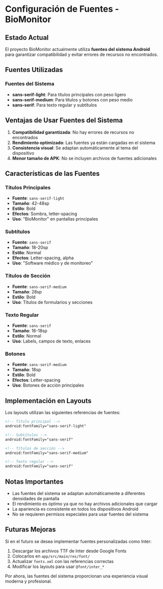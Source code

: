 # Configuración de Fuentes - BioMonitor

## Estado Actual
El proyecto BioMonitor actualmente utiliza **fuentes del sistema Android** para garantizar compatibilidad y evitar errores de recursos no encontrados.

## Fuentes Utilizadas

### Fuentes del Sistema
- **sans-serif-light**: Para títulos principales con peso ligero
- **sans-serif-medium**: Para títulos y botones con peso medio
- **sans-serif**: Para texto regular y subtítulos

## Ventajas de Usar Fuentes del Sistema

1. **Compatibilidad garantizada**: No hay errores de recursos no encontrados
2. **Rendimiento optimizado**: Las fuentes ya están cargadas en el sistema
3. **Consistencia visual**: Se adaptan automáticamente al tema del dispositivo
4. **Menor tamaño de APK**: No se incluyen archivos de fuentes adicionales

## Características de las Fuentes

### Títulos Principales
- **Fuente**: `sans-serif-light`
- **Tamaño**: 42-48sp
- **Estilo**: Bold
- **Efectos**: Sombra, letter-spacing
- **Uso**: "BioMonitor" en pantallas principales

### Subtítulos
- **Fuente**: `sans-serif`
- **Tamaño**: 18-20sp
- **Estilo**: Normal
- **Efectos**: Letter-spacing, alpha
- **Uso**: "Software médico y de monitoreo"

### Títulos de Sección
- **Fuente**: `sans-serif-medium`
- **Tamaño**: 28sp
- **Estilo**: Bold
- **Uso**: Títulos de formularios y secciones

### Texto Regular
- **Fuente**: `sans-serif`
- **Tamaño**: 16-18sp
- **Estilo**: Normal
- **Uso**: Labels, campos de texto, enlaces

### Botones
- **Fuente**: `sans-serif-medium`
- **Tamaño**: 18sp
- **Estilo**: Bold
- **Efectos**: Letter-spacing
- **Uso**: Botones de acción principales

## Implementación en Layouts

Los layouts utilizan las siguientes referencias de fuentes:

```xml
<!-- Título principal -->
android:fontFamily="sans-serif-light"

<!-- Subtítulos -->
android:fontFamily="sans-serif"

<!-- Títulos de sección -->
android:fontFamily="sans-serif-medium"

<!-- Texto regular -->
android:fontFamily="sans-serif"
```

## Notas Importantes

- Las fuentes del sistema se adaptan automáticamente a diferentes densidades de pantalla
- El rendimiento es óptimo ya que no hay archivos adicionales que cargar
- La apariencia es consistente en todos los dispositivos Android
- No se requieren permisos especiales para usar fuentes del sistema

## Futuras Mejoras

Si en el futuro se desea implementar fuentes personalizadas como Inter:

1. Descargar los archivos TTF de Inter desde Google Fonts
2. Colocarlos en `app/src/main/res/font/`
3. Actualizar `fonts.xml` con las referencias correctas
4. Modificar los layouts para usar `@font/inter_*`

Por ahora, las fuentes del sistema proporcionan una experiencia visual moderna y profesional. 